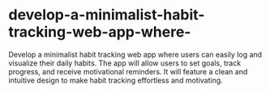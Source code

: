 # develop-a-minimalist-habit-tracking-web-app-where-
Develop a minimalist habit tracking web app where users can easily log and visualize their daily habits. The app will allow users to set goals, track progress, and receive motivational reminders. It will feature a clean and intuitive design to make habit tracking effortless and motivating.
